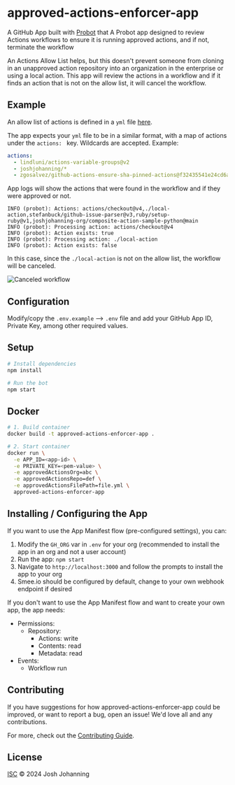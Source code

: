 # approved-actions-enforcer-app

A GitHub App built with [Probot](https://github.com/probot/probot) that A Probot app designed to review Actions workflows to ensure it is running approved actions, and if not, terminate the workflow

An Actions Allow List helps, but this doesn't prevent someone from cloning in an unapproved action repository into an organization in the enterprise or using a local action. This app will review the actions in a workflow and if it finds an action that is not on the allow list, it will cancel the workflow.

## Example

An allow list of actions is defined in a `yml` file [here](https://github.com/joshjohanning-org/actions-allow-list-as-code/blob/main/github-actions-allow-list.yml).

The app expects your `yml` file to be in a similar format, with a map of actions under the `actions: ` key. Wildcards are accepted. Example:

```yml
actions:
  - lindluni/actions-variable-groups@v2
  - joshjohanning/*
  - zgosalvez/github-actions-ensure-sha-pinned-actions@f32435541e24cd6a4700a7f52bb2ec59e80603b1
```

App logs will show the actions that were found in the workflow and if they were approved or not.

```text
INFO (probot): Actions: actions/checkout@v4,./local-action,stefanbuck/github-issue-parser@v3,ruby/setup-ruby@v1,joshjohanning-org/composite-action-sample-python@main
INFO (probot): Processing action: actions/checkout@v4
INFO (probot): Action exists: true
INFO (probot): Processing action: ./local-action
INFO (probot): Action exists: false
```

In this case, since the `./local-action` is not on the allow list, the workflow will be canceled.

![Canceled workflow](https://github.com/user-attachments/assets/a432a0c9-95fa-48dc-b284-992bedc6e978)

## Configuration

Modify/copy the `.env.example` --> `.env` file and add your GitHub App ID, Private Key, among other required values.

## Setup

```sh
# Install dependencies
npm install

# Run the bot
npm start
```

## Docker

```sh
# 1. Build container
docker build -t approved-actions-enforcer-app .

# 2. Start container
docker run \
  -e APP_ID=<app-id> \
  -e PRIVATE_KEY=<pem-value> \
  -e approvedActionsOrg=abc \
  -e approvedActionsRepo=def \
  -e approvedActionsFilePath=file.yml \
  approved-actions-enforcer-app
```

## Installing / Configuring the App

If you want to use the App Manifest flow (pre-configured settings), you can:

1. Modify the `GH_ORG` var in `.env` for your org (recommended to install the app in an org and not a user account)
2. Run the app: `npm start`
3. Navigate to `http://localhost:3000` and follow the prompts to install the app to your org
4. Smee.io should be configured by default, change to your own webhook endpoint if desired

If you don't want to use the App Manifest flow and want to create your own app, the app needs:

- Permissions:
  - Repository:
    - Actions: write
    - Contents: read
    - Metadata: read
- Events:
  - Workflow run

## Contributing

If you have suggestions for how approved-actions-enforcer-app could be improved, or want to report a bug, open an issue! We'd love all and any contributions.

For more, check out the [Contributing Guide](CONTRIBUTING.md).

## License

[ISC](LICENSE) © 2024 Josh Johanning
